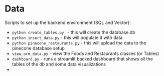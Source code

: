 # Data

Scripts to set up the backend environment (SQL and Vector):

- ```python create_tables.py ``` - this will create the database.db
- ```python insert_data.py``` - this will populate it with data
- ```python pinecone_restaurants.py``` - this will upload the data to the pinecone database setup
- ```view_orm_data.py``` - view the Foods and Restaurants classes (or Tables)
- ```dashboard.py``` - runs a streamlit backed dashboard that shows all the tables of the db and some data visualizations
- 

